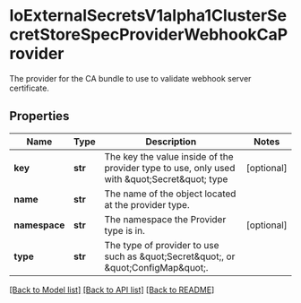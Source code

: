 # IoExternalSecretsV1alpha1ClusterSecretStoreSpecProviderWebhookCaProvider

The provider for the CA bundle to use to validate webhook server certificate.
## Properties
Name | Type | Description | Notes
------------ | ------------- | ------------- | -------------
**key** | **str** | The key the value inside of the provider type to use, only used with \&quot;Secret\&quot; type | [optional] 
**name** | **str** | The name of the object located at the provider type. | 
**namespace** | **str** | The namespace the Provider type is in. | [optional] 
**type** | **str** | The type of provider to use such as \&quot;Secret\&quot;, or \&quot;ConfigMap\&quot;. | 

[[Back to Model list]](../README.md#documentation-for-models) [[Back to API list]](../README.md#documentation-for-api-endpoints) [[Back to README]](../README.md)


